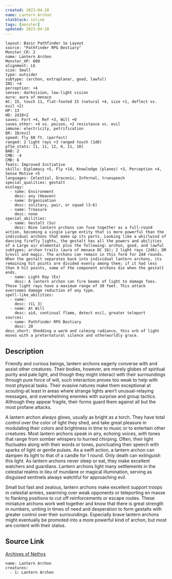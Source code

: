 ```yaml
---
created: 2023-04-28
name: Lantern Archon
statblock: inline
tags: [monster]
updated: 2023-04-28
---
```

```statblock
layout: Basic Pathfinder 1e Layout
source: "Pathfinder RPG Bestiary"
Monster_CR: 2
name: Lantern Archon
Monster_XP: 600
alignment: LG
size: Small
type: outsider
subtype: (archon, extraplanar, good, lawful)
INI: +4
perception: +4
senses: darkvision, low-light vision
aura: aura of menace
AC: 15, touch 11, flat-footed 15 (natural +4, size +1, deflect vs. evil +2)
HP: 13
HD: 2d10+2
saves: Fort +4, Ref +3, Will +0
saves_other: +4 vs. poison, +2 resistance vs. evil
immune: electricity, petrification
DR: 10/evil
speed: fly 60 ft. (perfect)
ranged: 2 light rays +3 ranged touch (1d6)
pf1e_stats: [1, 11, 12, 6, 11, 10]
BAB: 2
CMB: -4
CMD: 6
feats: Improved Initiative
skills: Diplomacy +5, Fly +14, Knowledge (planes) +3, Perception +4, Sense Motive +5
languages: Celestial, Draconic, Infernal, truespeech
special_qualities: gestalt
ecology:
  - name: Environment
    desc: any (Heaven)
  - name: Organisation
    desc: solitary, pair, or squad (3-6)
  - name: Treasure
    desc: none
special_abilities:
  - name: Gestalt (Su)
    desc: Nine lantern archons can fuse together as a full-round action, becoming a single Large entity that is more powerful than the individual archons that make up its parts. Looking like a whirlwind of dancing firefly lights, the gestalt has all the powers and abilities of a Large air elemental plus the following: archon, good, and lawful subtypes; archon traits (aura of menace DC 16); 2 light rays (2d6); DR 5/evil and magic. The archons can remain in this form for 2d4 rounds. When the gestalt separates back into individual lantern archons, its remaining hit points are divided evenly among them; if it had less than 9 hit points, some of the component archons die when the gestalt ends.
  - name: Light Ray (Ex)
    desc: A lantern archon can fire beams of light to damage foes. These light rays have a maximum range of 30 feet. This attack overcomes damage reduction of any type.
spell-like_abilities:
  - name:
    desc: (CL 3)
  - name: At Will
    desc: aid, continual flame, detect evil, greater teleport
sources:
  - name: Pathfinder RPG Bestiary
    desc: 20
desc_short: Shedding a warm and calming radiance, this orb of light moves with a preternatural silence and otherworldly grace.
```
## Description
Friendly and curious beings, lantern archons eagerly converse with and assist other creatures. Their bodies, however, are merely globes of spiritual purity and pale light, and though they might interact with their surroundings through pure force of will, such interaction proves too weak to help with most physical tasks. Their evasive natures make them exceptional at scouting-at least in areas where strange lights aren’t unusual-relaying messages, and overwhelming enemies with surprise and group tactics. Although they appear fragile, their forms guard them against all but the most profane attacks.

A lantern archon always glows, usually as bright as a torch. They have total control over the color of light they shed, and take great pleasure in modulating their colors and brightness in time to music or to entertain other creatures. Most lantern archons speak in airy, echoing voices, with tones that range from somber whispers to hurried chirping. Often, their light fluctuates along with their words or tones, punctuating their speech with sparks of light or gentle pulses. As a swift action, a lantern archon can dampen its light to that of a candle for 1 round. Only death can extinguish this light. As lantern archons never sleep or eat, they make excellent watchers and guardians. Lantern archons light many settlements in the celestial realms in lieu of mundane or magical illumination, serving as disguised sentinels always watchful for approaching evil.

Small but fast and zealous, lantern archons make excellent support troops in celestial armies, swarming over weak opponents or teleporting en masse to flanking positions to cut off reinforcements or escape routes. These miniature archons work well together and know that there is great strength in numbers, uniting in times of need and desperation to form gestalts with greater control over their surroundings. Especially brave lantern archons might eventually be promoted into a more powerful kind of archon, but most are content with their status.
## Source Link
[Archives of Nethys](https://aonprd.com/MonsterDisplay.aspx?ItemName=Lantern%20Archon)
```encounter-table
name: Lantern Archon
creatures:
  - 1: Lantern Archon
```
